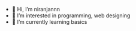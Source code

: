 - 👋 Hi, I’m niranjannn
- 👀 I’m interested in programming, web designing
- 🌱 I’m currently learning basics


<!---
itsniranjannn/itsniranjannn is a ✨ special ✨ repository because its `README.md` (this file) appears on your GitHub profile.
You can click the Preview link to take a look at your changes.
--->
